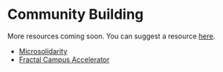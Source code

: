 # Community Building

More resources coming soon. You can suggest a resource [here](https://github.com/ibis-coordination/coordination.camp/discussions/2).

* [Microsolidarity](https://www.microsolidarity.cc/)
* [Fractal Campus Accelerator](https://fractalcampus.com/)
